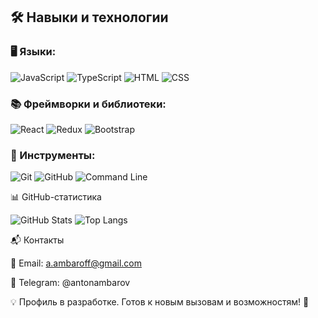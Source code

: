 ## 🛠️ Навыки и технологии

### 🖥️ Языки:
![JavaScript](https://img.shields.io/badge/-JavaScript-F7DF1E?style=flat-square&logo=JavaScript&logoColor=black)
![TypeScript](https://img.shields.io/badge/-TypeScript-007ACC?style=flat-square&logo=TypeScript&logoColor=white)
![HTML](https://img.shields.io/badge/-HTML5-E34F26?style=flat-square&logo=HTML5&logoColor=white)
![CSS](https://img.shields.io/badge/-CSS3-1572B6?style=flat-square&logo=CSS3&logoColor=white)

### 📚 Фреймворки и библиотеки:
![React](https://img.shields.io/badge/-React-61DAFB?style=flat-square&logo=React&logoColor=black)
![Redux](https://img.shields.io/badge/-Redux-764ABC?style=flat-square&logo=Redux&logoColor=white)
![Bootstrap](https://img.shields.io/badge/-Bootstrap-7952B3?style=flat-square&logo=Bootstrap&logoColor=white)

### 🔧 Инструменты:
![Git](https://img.shields.io/badge/-Git-F05032?style=flat-square&logo=Git&logoColor=white)
![GitHub](https://img.shields.io/badge/-GitHub-181717?style=flat-square&logo=GitHub&logoColor=white)
![Command Line](https://img.shields.io/badge/-Terminal-black?style=flat-square&logo=Windows%20Terminal&logoColor=white)

📊 GitHub-статистика

![GitHub Stats](https://github-readme-stats.vercel.app/api?username=AntonAmbarov&show_icons=true&theme=dark)
![Top Langs](https://github-readme-stats.vercel.app/api/top-langs/?username=AntonAmbarov&layout=compact&theme=dark)

📬 Контакты

📧 Email: a.ambaroff@gmail.com

💬 Telegram: @antonambarov

💡 Профиль в разработке. Готов к новым вызовам и возможностям! 🚀

